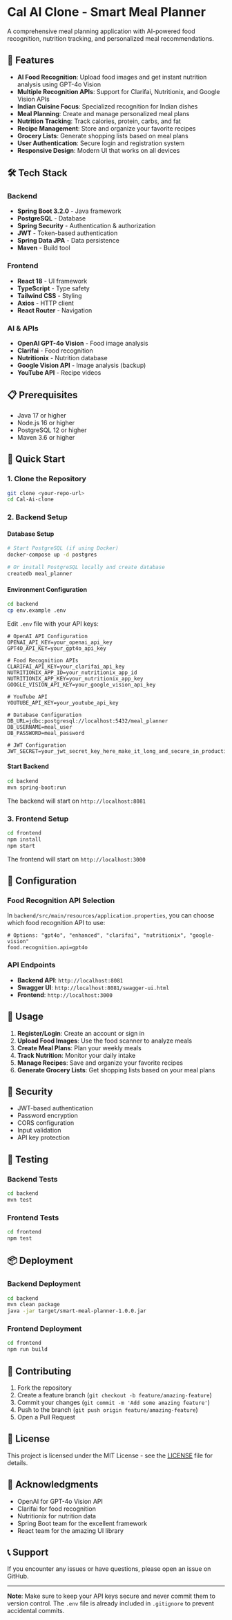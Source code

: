 # Cal AI Clone - Smart Meal Planner

A comprehensive meal planning application with AI-powered food recognition, nutrition tracking, and personalized meal recommendations.

## 🚀 Features

- **AI Food Recognition**: Upload food images and get instant nutrition analysis using GPT-4o Vision
- **Multiple Recognition APIs**: Support for Clarifai, Nutritionix, and Google Vision APIs
- **Indian Cuisine Focus**: Specialized recognition for Indian dishes
- **Meal Planning**: Create and manage personalized meal plans
- **Nutrition Tracking**: Track calories, protein, carbs, and fat
- **Recipe Management**: Store and organize your favorite recipes
- **Grocery Lists**: Generate shopping lists based on meal plans
- **User Authentication**: Secure login and registration system
- **Responsive Design**: Modern UI that works on all devices

## 🛠️ Tech Stack

### Backend
- **Spring Boot 3.2.0** - Java framework
- **PostgreSQL** - Database
- **Spring Security** - Authentication & authorization
- **JWT** - Token-based authentication
- **Spring Data JPA** - Data persistence
- **Maven** - Build tool

### Frontend
- **React 18** - UI framework
- **TypeScript** - Type safety
- **Tailwind CSS** - Styling
- **Axios** - HTTP client
- **React Router** - Navigation

### AI & APIs
- **OpenAI GPT-4o Vision** - Food image analysis
- **Clarifai** - Food recognition
- **Nutritionix** - Nutrition database
- **Google Vision API** - Image analysis (backup)
- **YouTube API** - Recipe videos

## 📋 Prerequisites

- Java 17 or higher
- Node.js 16 or higher
- PostgreSQL 12 or higher
- Maven 3.6 or higher

## 🚀 Quick Start

### 1. Clone the Repository
```bash
git clone <your-repo-url>
cd Cal-Ai-clone
```

### 2. Backend Setup

#### Database Setup
```bash
# Start PostgreSQL (if using Docker)
docker-compose up -d postgres

# Or install PostgreSQL locally and create database
createdb meal_planner
```

#### Environment Configuration
```bash
cd backend
cp env.example .env
```

Edit `.env` file with your API keys:
```env
# OpenAI API Configuration
OPENAI_API_KEY=your_openai_api_key
GPT4O_API_KEY=your_gpt4o_api_key

# Food Recognition APIs
CLARIFAI_API_KEY=your_clarifai_api_key
NUTRITIONIX_APP_ID=your_nutritionix_app_id
NUTRITIONIX_APP_KEY=your_nutritionix_app_key
GOOGLE_VISION_API_KEY=your_google_vision_api_key

# YouTube API
YOUTUBE_API_KEY=your_youtube_api_key

# Database Configuration
DB_URL=jdbc:postgresql://localhost:5432/meal_planner
DB_USERNAME=meal_user
DB_PASSWORD=meal_password

# JWT Configuration
JWT_SECRET=your_jwt_secret_key_here_make_it_long_and_secure_in_production
```

#### Start Backend
```bash
cd backend
mvn spring-boot:run
```

The backend will start on `http://localhost:8081`

### 3. Frontend Setup

```bash
cd frontend
npm install
npm start
```

The frontend will start on `http://localhost:3000`

## 🔧 Configuration

### Food Recognition API Selection

In `backend/src/main/resources/application.properties`, you can choose which food recognition API to use:

```properties
# Options: "gpt4o", "enhanced", "clarifai", "nutritionix", "google-vision"
food.recognition.api=gpt4o
```

### API Endpoints

- **Backend API**: `http://localhost:8081`
- **Swagger UI**: `http://localhost:8081/swagger-ui.html`
- **Frontend**: `http://localhost:3000`

## 📱 Usage

1. **Register/Login**: Create an account or sign in
2. **Upload Food Images**: Use the food scanner to analyze meals
3. **Create Meal Plans**: Plan your weekly meals
4. **Track Nutrition**: Monitor your daily intake
5. **Manage Recipes**: Save and organize your favorite recipes
6. **Generate Grocery Lists**: Get shopping lists based on your meal plans

## 🔐 Security

- JWT-based authentication
- Password encryption
- CORS configuration
- Input validation
- API key protection

## 🧪 Testing

### Backend Tests
```bash
cd backend
mvn test
```

### Frontend Tests
```bash
cd frontend
npm test
```

## 📦 Deployment

### Backend Deployment
```bash
cd backend
mvn clean package
java -jar target/smart-meal-planner-1.0.0.jar
```

### Frontend Deployment
```bash
cd frontend
npm run build
```

## 🤝 Contributing

1. Fork the repository
2. Create a feature branch (`git checkout -b feature/amazing-feature`)
3. Commit your changes (`git commit -m 'Add some amazing feature'`)
4. Push to the branch (`git push origin feature/amazing-feature`)
5. Open a Pull Request

## 📄 License

This project is licensed under the MIT License - see the [LICENSE](LICENSE) file for details.

## 🙏 Acknowledgments

- OpenAI for GPT-4o Vision API
- Clarifai for food recognition
- Nutritionix for nutrition data
- Spring Boot team for the excellent framework
- React team for the amazing UI library

## 📞 Support

If you encounter any issues or have questions, please open an issue on GitHub.

---

**Note**: Make sure to keep your API keys secure and never commit them to version control. The `.env` file is already included in `.gitignore` to prevent accidental commits. 